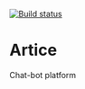[![Build status](https://ci.appveyor.com/api/projects/status/l2lomwj39xrna6ra?svg=true)](https://ci.appveyor.com/project/FatkullinT/artice)
# Artice
Chat-bot platform
